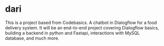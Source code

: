 # dari
This is a project based from Codebasics. A chatbot in Dialogflow for a food delivery system. It will be an end-to-end project covering Dialogflow basics, building a backend in python and Fastapi, interactions with MySQL database, and much more. 
